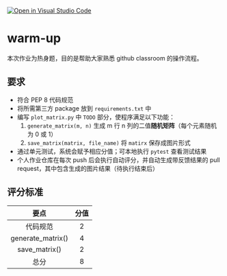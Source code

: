 [![Open in Visual Studio Code](https://classroom.github.com/assets/open-in-vscode-f059dc9a6f8d3a56e377f745f24479a46679e63a5d9fe6f495e02850cd0d8118.svg)](https://classroom.github.com/online_ide?assignment_repo_id=6190976&assignment_repo_type=AssignmentRepo)
# warm-up

本次作业为热身题，目的是帮助大家熟悉 github classroom 的操作流程。

## 要求

- 符合 PEP 8 代码规范
- 将所需第三方 package 放到 `requirements.txt` 中
- 编写 `plot_matrix.py` 中 `TODO` 部分，使程序满足以下功能：
  1. `generate_matrix(m, n)` 生成 m 行 n 列的二值**随机矩阵**（每个元素随机为 0 或 1）
  2. `save_matrix(matrix, file_name)` 将 `matirx` 保存成图片形式
- 通过单元测试，系统会赋予相应分值；可本地执行 `pytest` 查看测试结果
- 个人作业仓库在每次 push 后会执行自动评分，并自动生成带反馈结果的 pull request，其中包含生成的图片结果（待执行结束后）

## 评分标准

|要点|分值|
|:---:|:---:|
|代码规范|2|
|generate_matrix()|4|
|save_matrix()|2|
|总分|8|